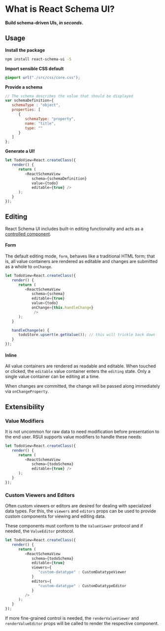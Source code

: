 What is React Schema UI?
========================
**Build schema-driven UIs, *in seconds*.**

Usage
-------

**Install the package**
```sh
npm install react-schema-ui -S
```

**Import sensible CSS default**
```css
@import url("./src/css/core.css");
```

**Provide a schema**

```javascript
// The schema describes the value that should be displayed
var schemaDefinition={
   schemaType : "object",
   properties: [
      {
         schemaType: "property",
         name: "title",
         type: ""
      }
   ]
};
```

**Generate a UI!**
```js
let TodoView=React.createClass({
   render() {
      return (
         <ReactSchemaView
            schema={schemaDefinition}
            value={todo}
            editable={true} />
      );
   }
});
```

Editing
-------
React Schema UI includes built-in editing functionality and acts as a [controlled component](https://facebook.github.io/react/docs/forms.html).

#### Form
The default editing mode, `form`, behaves like a traditional HTML form; that is, all value containers are rendered as editable and changes are submitted as a whole to `onChange`.

```js
let TodoView=React.createClass({
   render() {
      return (
         <ReactSchemaView
            schema={schema}
            editable={true}
            value={todo}
            onChange={this.handleChange}
             />
      );
   }

   handleChange(e) {
      todoStore.upsert(e.getValue()); // this will trickle back down
   }
});
```

#### Inline
All value containers are rendered as readable and editable.  When touched or clicked, the `editable` value container enters the `editing` state.  Only a single value container can be editing at a time.

When changes are committed, the change will be passed along immediately via `onChangeProperty`.


Extensibility
-------------

### Value Modifiers
It is not uncommon for raw data to need modification before presentation to the end user.  RSUI supports value modifiers to handle these needs:

```js
let TodoView=React.createClass({
   render() {
      return (
         <ReactSchemaView
            schema={todoSchema}
            editable={true} />
      );
   }
});
```

### Custom Viewers and Editors
Often custom viewers or editors are desired for dealing with specialized data types.  For this, the `viewers` and `editors` props can be used to provide custom components for viewing and editing data.

These components must conform to the `ValueViewer` protocol and if needed, the `ValueEditor` protocol.

```js
let TodoView=React.createClass({
   render() {
      return (
         <ReactSchemaView
            schema={todoSchema}
            editable={true}
            viewers={
               "custom-datatype" : CustomDatatypeViewer
            }
            editors={
               "custom-datatype" : CustomDatatypeEditor
            }
         />
      );
   }
});
```

If more fine-grained control is needed, the `renderValueViewer` and `renderValueEditor` props will be called to render the respective component.
